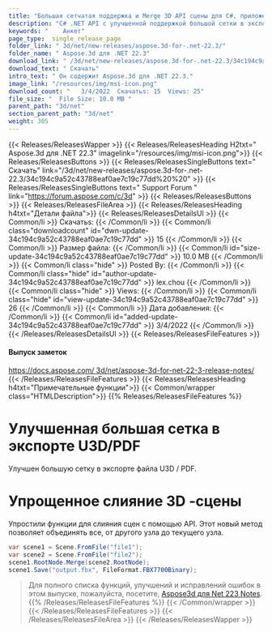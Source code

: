 ```yaml
---
title: "Большая сетчатая поддержка и Merge 3D API сцены для C#, приложения ASP.NET" 
description: "C# .NET API с улучшенной поддержкой большой сетки в экспорте файла U3D / PDF, расширенная трехмерная сцена, объединяя все, от любого узла до текущего узла." 
keywords: "    Анкет" 
page_type:  single_release_page
folder_link: " 3d/net/new-releases/aspose.3d-for-.net-22.3/"
folder_name: " Aspose.3d для .NET 22.3" 
download_link: " /3d/net/new-releases/aspose.3d-for-.net-22.3/34c194c9a52c43788eaf0ae7c19c77dd"
download_text: " Скачать" 
intro_text: " Он содержит Aspose.3d для .NET 22.3." 
image_link: "/resources/img/msi-icon.png"
download_count: "   3/4/2022  Скачатьs: 15  Views: 25"
file_size: "  File Size: 10.0 MB "
parent_path: "3d/net"
section_parent_path: "3d/net"
weight: 305
---
```

{{< Releases/ReleasesWapper >}}
{{< Releases/ReleasesHeading H2txt=" Aspose.3d для .NET 22.3" imagelink="/resources/img/msi-icon.png">}}
{{< Releases/ReleasesButtons >}}
{{< Releases/ReleasesSingleButtons text=" Скачать" link="/3d/net/new-releases/aspose.3d-for-.net-22.3/34c194c9a52c43788eaf0ae7c19c77dd%20%20" >}}
{{< Releases/ReleasesSingleButtons text=" Support Forum " link="https://forum.aspose.com/c/3d" >}}
{{< Releases/ReleasesButtons >}}
{{< Releases/ReleasesFileArea >}}
{{< Releases/ReleasesHeading h4txt="Детали файла">}}
{{< Releases/ReleasesDetailsUl >}}
{{< Common/li  >}} Скачатьs: {{< /Common/li >}}
{{< Common/li class="downloadcount" id="dwn-update-34c194c9a52c43788eaf0ae7c19c77dd" >}} 15 {{< /Common/li >}}
{{< Common/li  >}} Размер файла: {{< /Common/li >}}
{{< Common/li id="size-update-34c194c9a52c43788eaf0ae7c19c77dd" >}} 10.0 MB {{< /Common/li >}}
{{< Common/li class="hide"  >}} Posted By: {{< /Common/li >}}
{{< Common/li  class="hide" id="author-update-34c194c9a52c43788eaf0ae7c19c77dd" >}} lex.chou {{< /Common/li >}}
{{< Common/li  class="hide" >}} Views: {{< /Common/li >}}
{{< Common/li  class="hide" id="view-update-34c194c9a52c43788eaf0ae7c19c77dd" >}} 26 {{< /Common/li >}}
{{< Common/li  >}} Дата добавления: {{< /Common/li >}}
{{< Common/li id="added-update-34c194c9a52c43788eaf0ae7c19c77dd" >}} 3/4/2022 {{< /Common/li >}}
{{< /Releases/ReleasesDetailsUl >}}
{{< Releases/ReleasesFileFeatures >}}
<h4>Выпуск заметок</h4>

<div> <a href="https://docs.aspose.com/3d/net/aspose-3d-for-net-22-3-release-notes/"> https://docs.aspose.com/ 3d/net/aspose-3d-for-net-22-3-release-notes/</a> </div>
{{< /Releases/ReleasesFileFeatures >}}
{{< Releases/ReleasesHeading h4txt="Примечательные функции">}}
{{< Common/wrapper class="HTMLDescription">}}
{{% Releases/ReleasesFileFeatures %}}

# Улучшенная большая сетка в экспорте U3D/PDF

Улучшен большую сетку в экспорте файла U3D / PDF.

# Упрощенное слияние 3D -сцены

Упростили функции для слияния сцен с помощью API. Этот новый метод позволяет объединять все, от другого узла до текущего узла.

```csharp
var scene1 = Scene.FromFile("file1");
var scene2 = Scene.FromFile("file2");
scene1.RootNode.Merge(scene2.RootNode);
scene1.Save("output.fbx", FileFormat.FBX7700Binary);
```

> Для полного списка функций, улучшений и исправлений ошибок в этом выпуске, пожалуйста, посетите, [Aspose3d для Net 223 Notes](https://docs.aspose.com/3d/net/aspose-3d-for-net-22-3-release-notes/).
{{% /Releases/ReleasesFileFeatures %}}
{{< /Common/wrapper >}}
{{< /Releases/ReleasesFileFeatures >}}
{{< /Releases/ReleasesFileArea >}}
{{< /Releases/ReleasesWapper >}}
